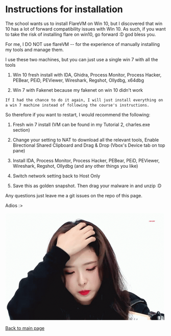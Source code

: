 # Instructions for installation

The school wants us to install FlareVM on Win 10, but I discovered that win 10 has a lot of forward compatibility issues with Win 10. As such, if you want to take the risk of installing flare on win10, go forward :D god bless you. 

For me, I DO NOT use flareVM -- for the experience of manually installing my tools and manage them. 

I use these two machines, but you can just use a single win 7 with all the tools

1. Win 10 fresh install with IDA, Ghidra, Process Monitor, Process Hacker, PEBear, PEiD, PEViewer, Wireshark, Regshot, Ollydbg, x64dbg
   
2. Win 7 with Fakenet because my fakenet on win 10 didn't work 

```
If I had the chance to do it again, I will just install everything on a win 7 machine instead of following the course's instructions. 
```

So therefore if you want to restart, I would recommend the following:
1. Fresh win 7 install (VM can be found in my Tutorial 2, charles.exe section)
   
2. Change your setting to NAT to download all the relevant tools, Enable 
   Birectional Shared Clipboard and Drag & Drop (Vbox's Device tab on top pane)
3. Install IDA, Process Monitor, Process Hacker, PEBear, PEiD, PEViewer, Wireshark, Regshot, Ollydbg (and any other things you like)
   
4. Switch network setting back to Host Only 
   
5. Save this as golden snapshot. Then drag your malware in and unzip :D 


Any questions just leave me a git issues on the repo of this page. 

Adios :> 

![Olivia](./olivia.gif)

[Back to main page](./../)